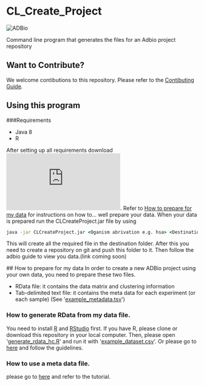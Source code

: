 # CL_Create_Project
![ADBio][adbio-logo]

Command line program that generates the files for an Adbio project repository
## Want to Contribute?
We welcome contibutions to this repository. Please refer to the [Contibuting Guide](CONTRIBUTING.md).
## Using this program
###Requirements
* Java 8
* R

After setting up all requirements download ![CLCreateProject.jar][CL-file]. Refer to [How to prepare for my data](#prepare) for instructions on how to... well prepare your data. When your data is prepared run the CLCreateProject.jar file by using
```cmd
java -jar CLCreateProject.jar <Oganism abrivation e.g. hsa> <Destination path> <RData file path> <metadata.tsv path>
```
This will create all the required file in the destination folder. After this you need to create a repository on git and push this folder to it. Then follow the adbio guide to view you data.(link coming soon)

##<a name="prepare"></a> How to prepare for my data
In order to create a new ADBio project using your own data, you need to prepare these two files.

* RData file: it contains the data matrix and clustering information
* Tab-delimited text file: it contains the meta data for each experiment (or each sample)  (See '[example_metadata.tsv](https://github.com/ActiveDataBio/adbio_tutorial/blob/master/example_metadata.tsv)')

### How to generate RData from my data file.
You need to install [R](https://cran.r-project.org/) and [RStudio](https://www.rstudio.com/products/rstudio/download/) first. If you have R, please clone or download this repository in your local computer. Then, please open '[generate_rdata_hc.R](https://github.com/ActiveDataBio/adbio_tutorial/blob/master/generate_rdata_hc.R)' and run it with '[example_dataset.csv](https://github.com/ActiveDataBio/adbio_tutorial/blob/master/example_dataset.csv)'. Or please go to [here](https://github.com/ActiveDataBio/adbio_tutorial/blob/master/tutorial_1_generate_rdata.ipynb) and follow the guidelines.

### How to use a meta data file.
please go to [here](https://github.com/ActiveDataBio/adbio_tutorial/blob/master/tutorial_2_metadata.ipynb) and refer to the tutorial.

<!--
## How to upload my data
with some pictures
* Go to 'myproject' page
* Click the 'Create' tab
How to fill in the forms
How to assign tests
Bug reports
-->

[adbio-logo]:https://adbio.pnnl.gov/bioviz/images/activeData-biglogo.png
[CL-file]:https://github.com/ActiveDataBio/CL_Create_Project/raw/master/CLCreateProject/src/target/CLCreateProject.jar "CLCreateProject.jar"
